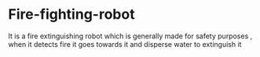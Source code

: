 # Fire-fighting-robot
It is a fire extinguishing robot which is generally made for safety purposes , when it detects fire it goes towards it and disperse water to extinguish it

